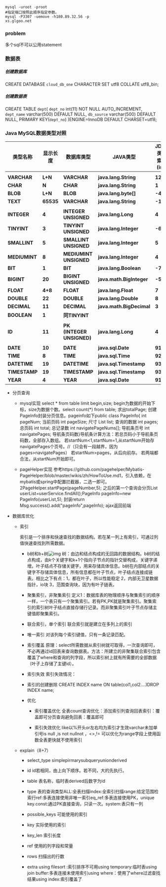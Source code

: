 ```
mysql -uroot -proot
#指定端口按照此顺序指定参数。
mysql -P3307 -uemove -h180.89.32.56 -p
xs.glgoo.net
```



### problem

多个sql不可以公用statement

### 数据表

##### 创建数据库

CREATE DATABASE `cloud_db_one` CHARACTER SET utf8 COLLATE utf8_bin;

##### 创建数据表

CREATE TABLE `dept`(
`dept_no` int(11) NOT NULL AUTO_INCREMENT,
`dept_name` varchar(500) DEFAULT NULL,
`db_source` varchar(500) DEFAULT NULL,
PRIMARY KEY(`dept_no`)
)ENGINE=InnoDB DEFAULT CHARSET=utf8;

### Java MySQL数据类型对照

| **类型名称**  | **显示长度** | **数据库类型**            | **JAVA类型**             | **JDBC类型索引(int)** | **描述** |
| ------------- | ------------ | ------------------------- | ------------------------ | --------------------- | -------- |
|               |              |                           |                          |                       |          |
| **VARCHAR**   | **L+N**      | **VARCHAR**               | **java.lang.String**     | **12**                |          |
| **CHAR**      | **N**        | **CHAR**                  | **java.lang.String**     | **1**                 |          |
| **BLOB**      | **L+N**      | **BLOB**                  | **java.lang.byte[]**     | **-4**                |          |
| **TEXT**      | **65535**    | **VARCHAR**               | **java.lang.String**     | **-1**                |          |
|               |              |                           |                          |                       |          |
| **INTEGER**   | **4**        | **INTEGER UNSIGNED**      | **java.lang.Long**       | **4**                 |          |
| **TINYINT**   | **3**        | **TINYINT UNSIGNED**      | **java.lang.Integer**    | **-6**                |          |
| **SMALLINT**  | **5**        | **SMALLINT UNSIGNED**     | **java.lang.Integer**    | **5**                 |          |
| **MEDIUMINT** | **8**        | **MEDIUMINT UNSIGNED**    | **java.lang.Integer**    | **4**                 |          |
| **BIT**       | **1**        | **BIT**                   | **java.lang.Boolean**    | **-7**                |          |
| **BIGINT**    | **20**       | **BIGINT UNSIGNED**       | **java.math.BigInteger** | **-5**                |          |
| **FLOAT**     | **4+8**      | **FLOAT**                 | **java.lang.Float**      | **7**                 |          |
| **DOUBLE**    | **22**       | **DOUBLE**                | **java.lang.Double**     | **8**                 |          |
| **DECIMAL**   | **11**       | **DECIMAL**               | **java.math.BigDecimal** | **3**                 |          |
| **BOOLEAN**   | **1**        | **同TINYINT**             |                          |                       |          |
|               |              |                           |                          |                       |          |
| **ID**        | **11**       | **PK (INTEGER UNSIGNED)** | **java.lang.Long**       | **4**                 |          |
|               |              |                           |                          |                       |          |
| **DATE**      | **10**       | **DATE**                  | **java.sql.Date**        | **91**                |          |
| **TIME**      | **8**        | **TIME**                  | **java.sql.Time**        | **92**                |          |
| **DATETIME**  | **19**       | **DATETIME**              | **java.sql.Timestamp**   | **93**                |          |
| **TIMESTAMP** | **19**       | **TIMESTAMP**             | **java.sql.Timestamp**   | **93**                |          |
| **YEAR**      | **4**        | **YEAR**                  | **java.sql.Date**        | **91**                |          |

- 分页查询

  - mysql实现
    select * from table limit begin,size; begin为数据的开始下标，size为数据个数。select count(*) from table; 求出totalPage; 创建PageInfo封装分页信息。pageinfo如下public class PageInfo<T>{ int pageNum; 当前页码 int pageSize; 尺寸 List<T> list; 查询的数据 int pages; 总页码 int total; 总记录数 int navigatePageNums[]; 导航条页号 int navigatePages; 导航条页码数​}导航条计算方法：​若总页码小于导航条页码数，全部存入数组。 若startNum<1,startNum=1,从startNum开始存navigatePages个页号。//（只会有一段越界，因为pages>navigatePages） 若startNum>pages，从后向前存。 若两端都合法，从startNum开始即可。​

  - pageHelper实现
    参考https://github.com/pagehelper/Mybatis-PageHelper/blob/master/wikis/zh/HowToUse.md1，引入依赖，在mybatis或spring中配置拦截器，二选一即可。2PageHelper.startPage(pageNumber,5); 之后的第一个查询会分页List<User> userList=userService.findAll();PageInfo pageInfo=new PageInfo(userList,5); 封装return Msg.success().add("pageInfo",pageInfo); ajax返回前端

- 数据库优化

  - 索引

    索引是一个排序和快速查找的数据结构。若在某一列上有索引，可通过列值快速查找到所需数据。 

    - b树和b+树![img](https://api2.mubu.com/v3/document_image/3b048d78-9fe6-4498-8531-9de3bc23be78-6012434.jpg)
      树：由边和结点构成的无回路的数据结构。b树的结点构成，由k个关键字和k+1个指向子节点的指针交替构成，关键字递增。叶子结点不存储关键字，用来存储具体信息。b树在内部结点的关键字不存储具体信息，所有信息都在叶子节点，叶子结点连接成链表。相比之下有点：1，都在叶子，所以性能稳定 2，内部无卫星数据指针，io块 3，范围查询块，因为有叶子链表。

    - 聚集索引，非聚集索引
      定义1：数据库表的物理顺序与聚集索引的顺序一样，一个表只有一个聚集索引。若有PK,PK就是聚集索引。聚集索引的索引树叶子结点直接存储行记录。而非聚集索引叶子节点存储主键值即聚集索引。

    - 联合索引，单个索引
      联合索引就是建立在多列上的索引

    - 唯一索引
      对该列每个索引键值，只有一条记录匹配。

    - 索引覆盖
      原理：select所需数据从索引树就可取得，一次查询即可，不必再通过id回表来查询数据表。方法：所建立的非聚集联合索引包含覆盖了where和查询的列字段，所以索引树上就有所需要的全部数据（叶子上存储了主键id）。

    - 索引失效
      索引失效情况：

    - 索引的创建删除
      CREATE INDEX name ON table(col1,col2....)DROP INDEX name;

    - 优化

      - 索引覆盖优化
        全表count查询优化：添加索引列查询回表索引：覆盖即可分页查询避免回表：覆盖即可​

      - 索引失效优化
        like以%开头or左右均为索引才生效varchar未加单引号is null ,is not nullnot ，<>,!= 可以优化为range字段上使用函数全表更快​就不使用索引​

  - explain（8+7）

    - select_type
      simplepirmarysubquery​unionderived​

    - id
      id若相同，由上向下顺序。若不同，大的先执行。

    - table
      表名称，临时表derived后数字为id

    - type
      表的查询类型ALL:全表扫描index:全索引扫描range:给定范围检索行ref:多表连接使用非唯一索引eq_ref:多表连接使用PK，unique key.const:通过PK直接查询，只读一次。system:表只有一列

    - possible_keys
      可能使用的索引

    - key
      实际使用的索引

    - key_len
      索引长度

    - ref
      使用的列字段和常量

    - rows
      扫描出的行数

    - extra
      using filesort :索引排序不可用using temporary:临时表using join buffer:多表连接未使用索引using where：使用了where过滤查找结果using index:索引覆盖了

